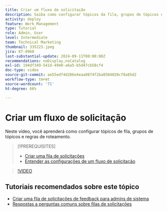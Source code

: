 ```yaml
---
title: Criar um fluxo de solicitação
description: Saiba como configurar tópicos da fila, grupos de tópicos e regras de roteamento para ajudar a gerenciar solicitações e entradas de trabalho.
activity: deploy
feature: Work Management
type: Tutorial
role: Admin, User
level: Intermediate
team: Technical Marketing
thumbnail: 335223.jpeg
jira: KT-8960
last-substantial-update: 2024-09-11T00:00:00Z
recommendations: noDisplay,noCatalog
exl-id: 194df349-541d-4940-a6a5-b5d47cb58cf4
doc-type: video
source-git-commit: ae55edf4d206e4eaa0874f2ba8504020cf8a85d2
workflow-type: tm+mt
source-wordcount: '71'
ht-degree: 66%

---
```


# Criar um fluxo de solicitação

Neste vídeo, você aprenderá como configurar tópicos de fila, grupos de tópicos e regras de roteamento.

>[!PREREQUISITES]
>
>* [Criar uma fila de solicitações](/help/manage-work/request-queues/create-a-request-queue.md)
>* [Entender as configurações de um fluxo de solicitação](/help/manage-work/request-queues/understand-settings-for-a-flow-request.md)

>[!VIDEO](https://video.tv.adobe.com/v/335223/?quality=12&learn=on)

## Tutoriais recomendados sobre este tópico

* [Criar uma fila de solicitações de feedback para admins de sistema](/help/manage-work/request-queues/create-a-system-admin-feedback-request-queue.md)
* [Respostas a perguntas comuns sobre filas de solicitações](/help/manage-work/request-queues/request-queue-faq.md)


